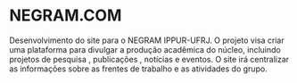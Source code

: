 # NEGRAM.COM
Desenvolvimento do site para o NEGRAM IPPUR-UFRJ. O projeto visa criar uma plataforma para divulgar a produção acadêmica do núcleo, incluindo projetos de pesquisa , publicações , notícias e eventos. O site irá centralizar as informações sobre as frentes de trabalho e as atividades do grupo.
